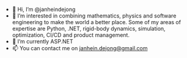 - 👋 Hi, I’m @janheindejong
- 👀 I’m interested in combining mathematics, physics and software engineering to make the world a better place. Some of my areas of expertise are Python, .NET, rigid-body dynamics, simulation, optimization, CI/CD and product management. 
- 🌱 I’m currently ASP.NET
- 📫 You can contact me on janhein.dejong@gmail.com

<!---
janheindejong/janheindejong is a ✨ special ✨ repository because its `README.md` (this file) appears on your GitHub profile.
You can click the Preview link to take a look at your changes.
--->
